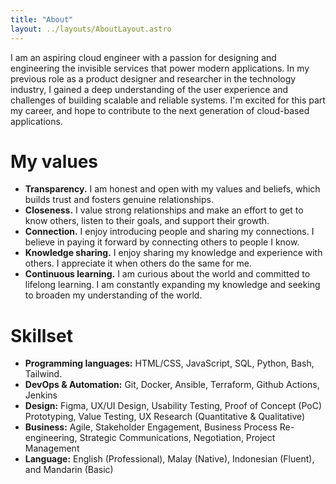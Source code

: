```yaml
---
title: "About"
layout: ../layouts/AboutLayout.astro
---
```


I am an aspiring cloud engineer with a passion for designing and engineering the invisible services that power modern applications. In my previous role as a product designer and researcher in the technology industry, I gained a deep understanding of the user experience and challenges of building scalable and reliable systems. I'm excited for this part my career, and hope to contribute to the next generation of cloud-based applications.

# My values

- **Transparency.** I am honest and open with my values and beliefs, which builds trust and fosters genuine relationships.
- **Closeness.** I value strong relationships and make an effort to get to know others, listen to their goals, and support their growth.
- **Connection.** I enjoy introducing people and sharing my connections. I believe in paying it forward by connecting others to people I know.
- **Knowledge sharing.** I enjoy sharing my knowledge and experience with others. I appreciate it when others do the same for me.
- **Continuous learning.** I am curious about the world and committed to lifelong learning. I am constantly expanding my knowledge and seeking to broaden my understanding of the world.

# Skillset

- **Programming languages:** HTML/CSS, JavaScript, SQL, Python, Bash, Tailwind.
- **DevOps & Automation:** Git, Docker, Ansible, Terraform, Github Actions, Jenkins
- **Design:** Figma, UX/UI Design, Usability Testing, Proof of Concept (PoC) Prototyping, Value Testing, UX Research (Quantitative & Qualitative)
- **Business:** Agile, Stakeholder Engagement, Business Process Re-engineering, Strategic Communications, Negotiation, Project Management
- **Language:** English (Professional), Malay (Native), Indonesian (Fluent), and Mandarin (Basic)
